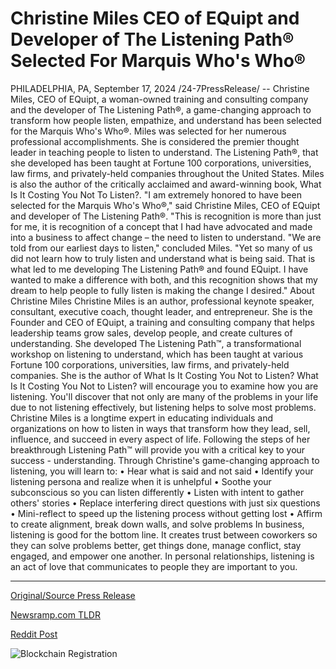 # Christine Miles CEO of EQuipt and Developer of The Listening Path® Selected For Marquis Who's Who®

PHILADELPHIA, PA, September 17, 2024 /24-7PressRelease/ -- Christine Miles, CEO of EQuipt, a woman-owned training and consulting company and the developer of The Listening Path®, a game-changing approach to transform how people listen, empathize, and understand has been selected for the Marquis Who's Who®. Miles was selected for her numerous professional accomplishments. She is considered the premier thought leader in teaching people to listen to understand. The Listening Path®, that she developed has been taught at Fortune 100 corporations, universities, law firms, and privately-held companies throughout the United States. Miles is also the author of the critically acclaimed and award-winning book, What Is It Costing You Not To Listen?.   "I am extremely honored to have been selected for the Marquis Who's Who®," said Christine Miles, CEO of EQuipt and developer of The Listening Path®. "This is recognition is more than just for me, it is recognition of a concept that I had have advocated and made into a business to affect change – the need to listen to understand.  "We are told from our earliest days to listen," concluded Miles. "Yet so many of us did not learn how to truly listen and understand what is being said. That is what led to me developing The Listening Path® and found EQuipt. I have wanted to make a difference with both, and this recognition shows that my dream to help people to fully listen is making the change I desired."  About Christine Miles Christine Miles is an author, professional keynote speaker, consultant, executive coach, thought leader, and entrepreneur. She is the Founder and CEO of EQuipt, a training and consulting company that helps leadership teams grow sales, develop people, and create cultures of understanding. She developed The Listening Path™, a transformational workshop on listening to understand, which has been taught at various Fortune 100 corporations, universities, law firms, and privately-held companies.   She is the author of What Is It Costing You Not to Listen? What Is It Costing You Not to Listen? will encourage you to examine how you are listening. You'll discover that not only are many of the problems in your life due to not listening effectively, but listening helps to solve most problems. Christine Miles is a longtime expert in educating individuals and organizations on how to listen in ways that transform how they lead, sell, influence, and succeed in every aspect of life. Following the steps of her breakthrough Listening Path™ will provide you with a critical key to your success - understanding. Through Christine's game-changing approach to listening, you will learn to:  •	Hear what is said and not said •	Identify your listening persona and realize when it is unhelpful •	Soothe your subconscious so you can listen differently •	Listen with intent to gather others' stories •	Replace interfering direct questions with just six questions •	Mini-reflect to speed up the listening process without getting lost •	Affirm to create alignment, break down walls, and solve problems  In business, listening is good for the bottom line. It creates trust between coworkers so they can solve problems better, get things done, manage conflict, stay engaged, and empower one another. In personal relationships, listening is an act of love that communicates to people they are important to you. 

---

[Original/Source Press Release](https://www.24-7pressrelease.com/press-release/514380/christine-miles-ceo-of-equipt-and-developer-of-the-listening-path-selected-for-marquis-whos-who)
                    

[Newsramp.com TLDR](None) 



[Reddit Post](https://www.reddit.com/r/AwardsAndRecognition/comments/1fisrpp/ceo_of_equipt_and_developer_of_the_listening_path/) 



![Blockchain Registration](https://cdn.newsramp.app/24-7PressRelease/qrcode/249/17/envyLWor.webp)